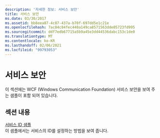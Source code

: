 ```yaml
---
description: '자세한 정보: 서비스 보안'
title: 서비스 보안
ms.date: 03/30/2017
ms.assetid: bb8eea87-4c87-437a-b70f-697dd5e1c21e
ms.openlocfilehash: 7ac84c84fec440a149ca8571563dde05723fd995
ms.sourcegitcommit: ddf7edb67715a5b9a45e3dd44536dabc153c1de0
ms.translationtype: MT
ms.contentlocale: ko-KR
ms.lasthandoff: 02/06/2021
ms.locfileid: "99793053"
---
```

# <a name="service-security"></a>서비스 보안

이 섹션에는 WCF (Windows Communication Foundation) 서비스 보안을 보여 주는 샘플이 포함 되어 있습니다.  
  
## <a name="in-this-section"></a>섹션 내용  

 [서비스 ID 샘플](service-identity-sample.md)  
 이 샘플에서는 서비스의 ID를 설정하는 방법을 보여 줍니다.
